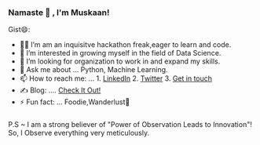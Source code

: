### Namaste :pray: , I'm Muskaan!



Gist😄:

- 👩‍💻 I’m am an inquisitve hackathon freak,eager to learn and code. 
- 🌱 I’m interested in growing myself in the field of Data Science.
- 🤔 I’m looking for organization to work in and expand my skills.
- 💬 Ask me about ... Python, Machine Learning.
- 📫 How to reach me: ...  1. [LinkedIn](https://www.linkedin.com/in/muskaanjain246/) 
                            2. [Twitter](https://twitter.com/j_Muskaan_)
                            3. <a href = "mailto:muskaanjain246@gmail.com">Get in touch </a>
- ✍️ Blog: .... [Check It Out!](https://medium.com/@muskaanjain246_67321/challenges-faced-by-networks-during-pandemic-covid-19-142acfc9e4f0)
- ⚡ Fun fact: ... Foodie,Wanderlust🚗

###
P.S ~ I am a strong believer of "Power of Observation Leads to Innovation"! So, I Observe everything very meticulously.
